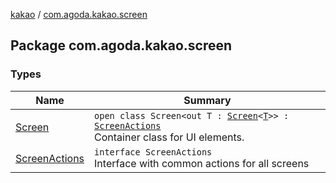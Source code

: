 [kakao](../index.md) / [com.agoda.kakao.screen](./index.md)

## Package com.agoda.kakao.screen

### Types

| Name | Summary |
|---|---|
| [Screen](-screen/index.md) | `open class Screen<out T : `[`Screen`](-screen/index.md)`<`[`T`](-screen/index.md#T)`>> : `[`ScreenActions`](-screen-actions/index.md)<br>Container class for UI elements. |
| [ScreenActions](-screen-actions/index.md) | `interface ScreenActions`<br>Interface with common actions for all screens |
